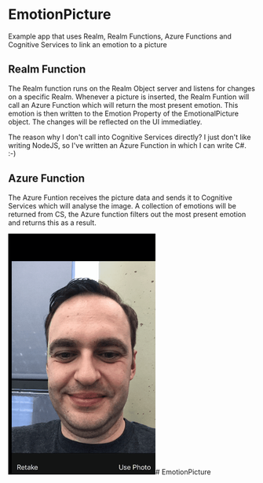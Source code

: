 # EmotionPicture
Example app that uses Realm, Realm Functions, Azure Functions and Cognitive Services to link an emotion to a picture

## Realm Function
The Realm function runs on the Realm Object server and listens for changes on a specific Realm. Whenever a picture is inserted, the Realm Funtion will call an Azure Function which will return the most present emotion. This emotion is then written to the Emotion Property of the EmotionalPicture object. The changes will be reflected on the UI immediatley.

The reason why I don't call into Cognitive Services directly? I just don't like writing NodeJS, so I've written an Azure Function in which I can write C#. :-)

## Azure Function
The Azure Funtion receives the picture data and sends it to Cognitive Services which will analyse the image. A collection of emotions will be returned from CS, the Azure function filters out the most present emotion and returns this as a result.

![alt text](EmotionPicture.gif "Emotion Picture")# EmotionPicture
